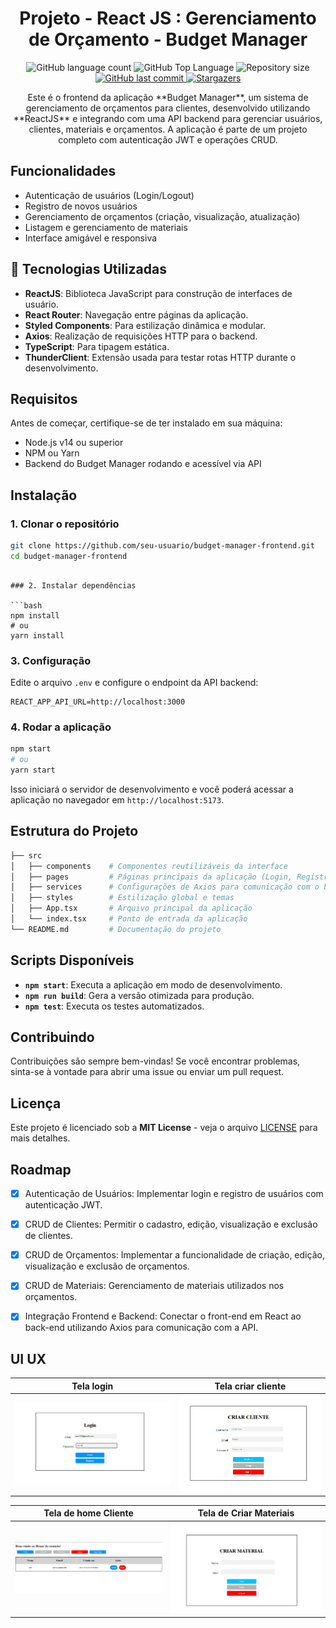 <h1 align="center">Projeto - React JS : Gerenciamento de Orçamento - Budget Manager</h1>

<p align="center">
  <img alt="GitHub language count" src="https://img.shields.io/github/languages/count/JeanGomes01/Budget-manager-frontend">

  <img alt="GitHub Top Language" src="https://img.shields.io/github/languages/top/JeanGomes01/Budget-manager-frontend" />

  <img alt="Repository size" src="https://img.shields.io/github/repo-size/JeanGomes01/Budget-manager-frontend">
  
  <a href="https://github.com/JeanGomes01/Github-Blog/commits/master">
    <img alt="GitHub last commit" src="https://img.shields.io/github/last-commit/JeanGomes01/Budget-manager-frontend">
  </a>
    
   <a href="https://github.com/JeanGomes01/Budget-manager-frontend/stargazers">
    <img alt="Stargazers" src="https://img.shields.io/github/stars/JeanGomes01/Budget-manager-frontend?style=social">
  </a>
</p>

<p align="center">Este é o frontend da aplicação **Budget Manager**, um sistema de gerenciamento de orçamentos para clientes, desenvolvido utilizando **ReactJS** e integrando com uma API backend para gerenciar usuários, clientes, materiais e orçamentos. A aplicação é parte de um projeto completo com autenticação JWT e operações CRUD.
 </p>

## Funcionalidades

- Autenticação de usuários (Login/Logout)
- Registro de novos usuários
- Gerenciamento de orçamentos (criação, visualização, atualização)
- Listagem e gerenciamento de materiais
- Interface amigável e responsiva

## 🚀 Tecnologias Utilizadas

- **ReactJS**: Biblioteca JavaScript para construção de interfaces de usuário.
- **React Router**: Navegação entre páginas da aplicação.
- **Styled Components**: Para estilização dinâmica e modular.
- **Axios**: Realização de requisições HTTP para o backend.
- **TypeScript**: Para tipagem estática.
- **ThunderClient**: Extensão usada para testar rotas HTTP durante o desenvolvimento.

## Requisitos

Antes de começar, certifique-se de ter instalado em sua máquina:

- Node.js v14 ou superior
- NPM ou Yarn
- Backend do Budget Manager rodando e acessível via API

## Instalação

### 1. Clonar o repositório

```bash
git clone https://github.com/seu-usuario/budget-manager-frontend.git
cd budget-manager-frontend
```

````

### 2. Instalar dependências

```bash
npm install
# ou
yarn install
````

### 3. Configuração

Edite o arquivo `.env` e configure o endpoint da API backend:

```env
REACT_APP_API_URL=http://localhost:3000
```

### 4. Rodar a aplicação

```bash
npm start
# ou
yarn start
```

Isso iniciará o servidor de desenvolvimento e você poderá acessar a aplicação no navegador em `http://localhost:5173`.

## Estrutura do Projeto

```bash
├── src
│   ├── components    # Componentes reutilizáveis da interface
│   ├── pages         # Páginas principais da aplicação (Login, Registro, Orçamentos)
│   ├── services      # Configurações de Axios para comunicação com o backend
│   ├── styles        # Estilização global e temas
│   ├── App.tsx       # Arquivo principal da aplicação
│   └── index.tsx     # Ponto de entrada da aplicação
└── README.md         # Documentação do projeto
```

## Scripts Disponíveis

- **`npm start`**: Executa a aplicação em modo de desenvolvimento.
- **`npm run build`**: Gera a versão otimizada para produção.
- **`npm test`**: Executa os testes automatizados.

## Contribuindo

Contribuições são sempre bem-vindas! Se você encontrar problemas, sinta-se à vontade para abrir uma issue ou enviar um pull request.

## Licença

Este projeto é licenciado sob a **MIT License** - veja o arquivo [LICENSE](LICENSE) para mais detalhes.

## Roadmap

- [x] Autenticação de Usuários: Implementar login e registro de usuários com autenticação JWT.

- [x] CRUD de Clientes: Permitir o cadastro, edição, visualização e exclusão de clientes.

- [x] CRUD de Orçamentos: Implementar a funcionalidade de criação, edição, visualização e exclusão de orçamentos.

- [x] CRUD de Materiais: Gerenciamento de materiais utilizados nos orçamentos.

- [x] Integração Frontend e Backend: Conectar o front-end em React ao back-end utilizando Axios para comunicação com a API.

<!-- --------------------- -->

## UI UX

|                 Tela login                 |                Tela criar cliente                 |
| :----------------------------------------: | :-----------------------------------------------: |
| ![Tela de início](./github/Tela_login.png) | ![Tela about me](./github/Tela_Criar_cliente.png) |

|               Tela de home Cliente                |                    Tela de Criar Materiais                    |
| :-----------------------------------------------: | :-----------------------------------------------------------: |
| ![Tela de Skills](./github/Tela_home_cliente.png) | ![Tela de Criar materiais](./github/Tela_Criar_materiais.png) |
